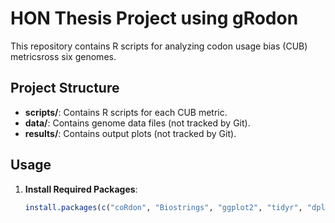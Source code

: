 # HON Thesis Project using gRodon

This repository contains R scripts for analyzing codon usage bias (CUB) metricsross six genomes.

## Project Structure

- **scripts/**: Contains R scripts for each CUB metric.
- **data/**: Contains genome data files (not tracked by Git).
- **results/**: Contains output plots (not tracked by Git).

## Usage

1. **Install Required Packages**:

   ```R
   install.packages(c("coRdon", "Biostrings", "ggplot2", "tidyr", "dplyr"))

